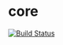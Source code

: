 # core 
[![Build Status](https://travis-ci.org/geoladris/core.svg?branch=master)](https://travis-ci.org/geoladris/core)
